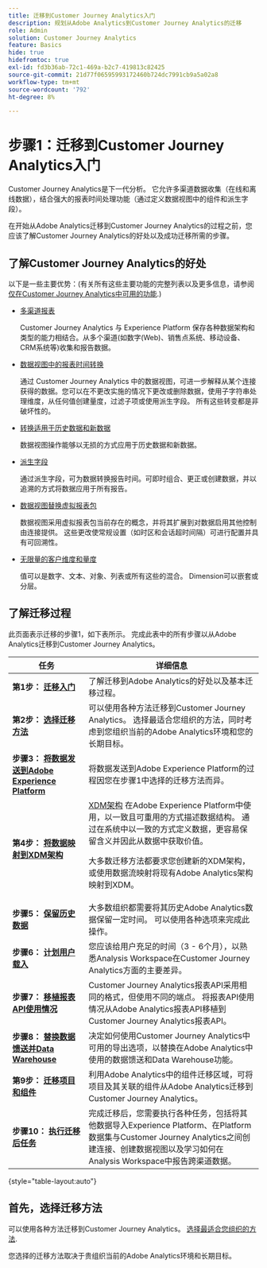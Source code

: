 ```yaml
---
title: 迁移到Customer Journey Analytics入门
description: 规划从Adobe Analytics到Customer Journey Analytics的迁移
role: Admin
solution: Customer Journey Analytics
feature: Basics
hide: true
hidefromtoc: true
exl-id: fd3b36ab-72c1-469a-b2c7-419813c82425
source-git-commit: 21d77f06595993172460b724dc7991cb9a5a02a8
workflow-type: tm+mt
source-wordcount: '792'
ht-degree: 8%

---
```


# 步骤1：迁移到Customer Journey Analytics入门

Customer Journey Analytics是下一代分析。 它允许多渠道数据收集（在线和离线数据），结合强大的报表时间处理功能（通过定义数据视图中的组件和派生字段）。

在开始从Adobe Analytics迁移到Customer Journey Analytics的过程之前，您应该了解Customer Journey Analytics的好处以及成功迁移所需的步骤。

## 了解Customer Journey Analytics的好处

以下是一些主要优势：(有关所有这些主要功能的完整列表以及更多信息，请参阅 [仅在Customer Journey Analytics中可用的功能](/help/getting-started/aa-vs-cja/cja-aa.md#adobe-customer-journey-analytics-features-not-available-in-adobe-analytics).)

* [多渠道报表](/help/getting-started/aa-to-cja-user.md#changes-to-data-architecture)

  Customer Journey Analytics 与 Experience Platform 保存各种数据架构和类型的能力相结合。从多个渠道(如数字(Web)、销售点系统、移动设备、CRM系统等)收集和报告数据。

* [数据视图中的报表时间转换](/help/getting-started/aa-vs-cja/vrs-dataview-sandbox-adc.md#customer-journey-analytics-data-views)

  通过 Customer Journey Analytics 中的数据视图，可进一步解释从某个连接获得的数据。您可以在不更改实施的情况下更改或删除数据，使用子字符串处理维度，从任何值创建量度，过滤子项或使用派生字段。 所有这些转变都是非破坏性的。

* [转换适用于历史数据和新数据](/help/getting-started/aa-vs-cja/vrs-dataview-sandbox-adc.md)

  数据视图操作能够以无损的方式应用于历史数据和新数据。

* [派生字段](/help/data-views/derived-fields/derived-fields.md)

  通过派生字段，可为数据转换报告时间。可即时组合、更正或创建数据，并以追溯的方式将数据应用于所有报告。

* [数据视图替换虚拟报表包](/help/getting-started/aa-to-cja-user.md#changes-to-the-concept-of-virtual-report-suites)

  数据视图采用虚拟报表包当前存在的概念，并将其扩展到对数据启用其他控制由连接提供。 这些更改使常规设置（如时区和会话超时间隔）可进行配置并具有可回溯性。

* [无限量的客户维度和量度](/help/getting-started/aa-to-cja-user.md#changes-to-the-concept-of-evars-and-props)

  值可以是数字、文本、对象、列表或所有这些的混合。 Dimension可以嵌套或分层。

## 了解迁移过程

<!-- Include a graphic of the end-to-end process, as well as links to each step of the process -->
此页面表示迁移的步骤1，如下表所示。 完成此表中的所有步骤以从Adobe Analytics迁移到Customer Journey Analytics。

| 任务 | 详细信息 |
|---------|----------|
| **第1步： [迁移入门](/help/getting-started/cja-migration/cja-migration-getstarted.md)** | 了解迁移到Adobe Analytics的好处以及基本迁移过程。 |
| **第2步： [选择迁移方法](/help/getting-started/cja-migration/cja-migration-method.md)** | 可以使用各种方法迁移到Customer Journey Analytics。 选择最适合您组织的方法，同时考虑到您组织当前的Adobe Analytics环境和您的长期目标。 |
| **步骤3： [将数据发送到Adobe Experience Platform](/help/getting-started/cja-migration/cja-migration-send-to-platform.md)** | 将数据发送到Adobe Experience Platform的过程因您在步骤1中选择的迁移方法而异。 |
| **第4步： [将数据映射到XDM架构](/help/getting-started/cja-migration/cja-migration-xdm.md)** | [XDM架构](https://experienceleague.adobe.com/en/docs/experience-platform/xdm/home#xdm-schemas) 在Adobe Experience Platform中使用，以一致且可重用的方式描述数据结构。 通过在系统中以一致的方式定义数据，更容易保留含义并因此从数据中获取价值。<p>大多数迁移方法都要求您创建新的XDM架构，或使用数据流映射将现有Adobe Analytics架构映射到XDM。</p> |
| **步骤5： [保留历史数据](/help/getting-started/cja-migration/cja-migration-historical-data.md)** | 大多数组织都需要将其历史Adobe Analytics数据保留一定时间。 可以使用各种选项来完成此操作。 |
| **步骤6： [计划用户载入](/help/getting-started/cja-migration/cja-migration-onboarding.md)** | 您应该给用户充足的时间（3 - 6个月），以熟悉Analysis Workspace在Customer Journey Analytics方面的主要差异。 |
| **步骤7： [移植报表API使用情况](/help/getting-started/cja-migration/cja-migration-api.md)** | Customer Journey Analytics报表API采用相同的格式，但使用不同的端点。 将报表API使用情况从Adobe Analytics报表API移植到Customer Journey Analytics报表API。 |
| **步骤8： [替换数据馈送并Data Warehouse](/help/getting-started/cja-migration/cja-migration-export-options.md)** | 决定如何使用Customer Journey Analytics中可用的导出选项，以替换在Adobe Analytics中使用的数据馈送和Data Warehouse功能。 |
| **第9步： [迁移项目和组件](/help/getting-started/cja-migration/cja-migration-projects.md)** | 利用Adobe Analytics中的组件迁移区域，可将项目及其关联的组件从Adobe Analytics迁移到Customer Journey Analytics。 |
| **步骤10： [执行迁移后任务](/help/getting-started/cja-getting-started.md)** | 完成迁移后，您需要执行各种任务，包括将其他数据导入Experience Platform、在Platform数据集与Customer Journey Analytics之间创建连接、创建数据视图以及学习如何在Analysis Workspace中报告跨渠道数据。 |

{style="table-layout:auto"}

## 首先，选择迁移方法

可以使用各种方法迁移到Customer Journey Analytics。 [选择最适合您组织的方法](/help/getting-started/cja-migration/cja-migration-method.md).

您选择的迁移方法取决于贵组织当前的Adobe Analytics环境和长期目标。
